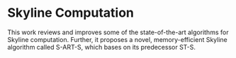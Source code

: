 # Skyline Computation
This work reviews and improves some of the state-of-the-art algorithms for Skyline computation. Further, it proposes a novel, memory-efficient Skyline algorithm called S-ART-S, which bases on its predecessor ST-S.
